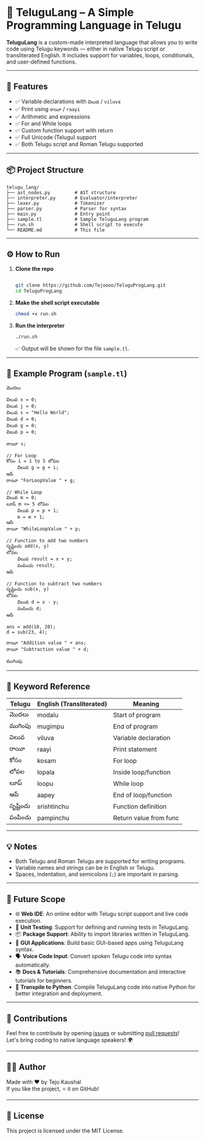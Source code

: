 # 📜 TeluguLang – A Simple Programming Language in Telugu

**TeluguLang** is a custom-made interpreted language that allows you to write code using Telugu keywords — either in native Telugu script or transliterated English. It includes support for variables, loops, conditionals, and user-defined functions.

---

## 🚀 Features

- ✅ Variable declarations with `విలువ` / `viluva`
- ✅ Print using `రాయీ` / `raayi`
- ✅ Arithmetic and expressions
- ✅ For and While loops
- ✅ Custom function support with return
- ✅ Full Unicode (Telugu) support
- ✅ Both Telugu script and Roman Telugu supported

---

## 📦 Project Structure

```
telugu_lang/
├── ast_nodes.py         # AST structure
├── interpreter.py       # Evaluator/interpreter
├── lexer.py             # Tokenizer
├── parser.py            # Parser for syntax
├── main.py              # Entry point
├── sample.tl            # Sample TeluguLang program
├── run.sh               # Shell script to execute
└── README.md            # This file
```

---

## ⚙️ How to Run

1. **Clone the repo**
   ```bash
   
   git clone https://github.com/Tejoooo/TeluguProgLang.git
   cd TeluguProgLang
   ```

2. **Make the shell script executable**
   ```bash
   chmod +x run.sh
   ```

3. **Run the interpreter**
   ```bash
   ./run.sh
   ```

   ✅ Output will be shown for the file `sample.tl`.

---

## 🧪 Example Program (`sample.tl`)

```tl
మొదలు

విలువ x = 0;
విలువ j = 0;
విలువ s = "Hello World";
విలువ d = 0;
విలువ g = 0;
విలువ p = 0;

రాయీ s;

// For Loop
కోసం i = 1 to 5 లోపల    
    విలువ g = g + i;       
ఆపే
రాయీ "ForLoopValue " + g;

// While Loop
విలువ m = 0;
లూప్ m <= 5 లోపల
    విలువ p = p + 1;
    m = m + 1;
ఆపే
రాయీ "WhileLoopValue " + p;

// Function to add two numbers
సృష్టించు add(x, y)
లోపల
    విలువ result = x + y;
    పంపించు result;
ఆపే

// Function to subtract two numbers
సృష్టించు sub(x, y)
లోపల
    విలువ d = x - y;
    పంపించు d;
ఆపే

ans = add(10, 20);
d = sub(23, 4);

రాయీ "Addition value " + ans;
రాయీ "Subtraction value " + d;

ముగింపు
```

---

## 🔑 Keyword Reference

| Telugu       | English (Transliterated) | Meaning               |
|--------------|---------------------------|------------------------|
| మొదలు        | modalu                    | Start of program       |
| ముగింపు      | mugimpu                   | End of program         |
| విలువ        | viluva                    | Variable declaration   |
| రాయీ         | raayi                     | Print statement        |
| కోసం         | kosam                     | For loop               |
| లోపల         | lopala                    | Inside loop/function   |
| లూప్         | loopu                     | While loop             |
| ఆపే         | aapey                      | End of loop/function   |
| సృష్టించు     | srishtinchu               | Function definition    |
| పంపించు       | pampinchu                 | Return value from func |

---

## 💡 Notes

- Both Telugu and Roman Telugu are supported for writing programs.
- Variable names and strings can be in English or Telugu.
- Spaces, indentation, and semicolons (`;`) are important in parsing.

---

## 🌱 Future Scope

- 🌐 **Web IDE**: An online editor with Telugu script support and live code execution.
- 🧪 **Unit Testing**: Support for defining and running tests in TeluguLang.
- 📦 **Package Support**: Ability to import libraries written in TeluguLang.
- 🎨 **GUI Applications**: Build basic GUI-based apps using TeluguLang syntax.
- 🗣️ **Voice Code Input**: Convert spoken Telugu code into syntax automatically.
- 📚 **Docs & Tutorials**: Comprehensive documentation and interactive tutorials for beginners.
- 🚀 **Transpile to Python**: Compile TeluguLang code into native Python for better integration and deployment.

---

## 🙏 Contributions

Feel free to contribute by opening [issues](https://github.com/Tejoooo/TeluguProgLang/issues) or submitting [pull requests](https://github.com/Tejoooo/TeluguProgLang/pulls)!  
Let's bring coding to native language speakers! 🌍

---

## 🧑‍💻 Author

Made with ❤️ by Tejo Kaushal  
If you like the project, ⭐ it on GitHub!

---

## 📄 License

This project is licensed under the MIT License.

